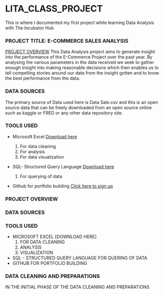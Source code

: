 # LITA_CLASS_PROJECT
This is where I documented my first project while learning Data Analysis with The Incubator Hub

### PROJECT TITLE: E-COMMERCE SALES ANALYSIS

[PROJECT OVERVIEW](project-overview)
This Data Analysis project aims to generate insight into the performance of the E-Commerce Project over the past year. By analysing the various parameters in the data received we seek to gather enough insight into making reasonable decisions which then enables us to tell compelling stories around our data from the insight gotten and to know the best performance from the data.
 
### DATA SOURCES
The primary source of Data used here is Data Sale.csv and this is an open source data that can be freely downloaded from an open source online such as kaggle or FRED or any other data repository site. 

### TOOLS USED
- Microsoft Excel [Download here](https://www.microsoft.com)
  1. For data cleaning
  2. For analysis
  3. For data visualization
     
- SQL- Structured Query Language [Download here](https://www.microsoft.com/en-us/sql-server/sql-server-downloads?msockid=2b7beaf97efb6b170d9dfff87f1b6a9f)
  1. For querying of data
     
- Github for portfolio building [Click here to sign up](https://github.com/)

### PROJECT OVERVIEW

### DATA SOURCES

### TOOLS USED
- MICROSOFT EXCEL [DOWNLOAD HERE]
  1. FOR DATA CLEANING
  2. ANALYSIS
  3. VISUALIZATION
- SQL - STRUCTURED QUERY LANGUAGE FOR QUERING OF DATA
- GITHUB FOR PORTFOLIO BUILDING
### DATA CLEANING AND PREPARATIONS
IN THE INITIAL PHASE OF THE DATA CLEANING AND PREPARATIONS

